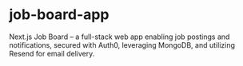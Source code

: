 # job-board-app
Next.js Job Board – a full-stack web app enabling job postings and notifications, secured with Auth0, leveraging MongoDB, and utilizing Resend for email delivery.
